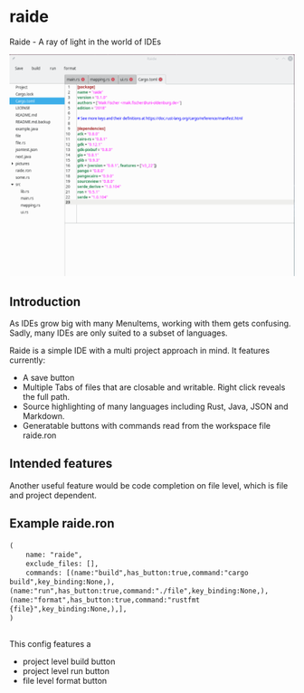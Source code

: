 # raide
Raide - A ray of light in the world of IDEs

![screenshot](pictures/Raide.png)

## Introduction

As IDEs grow big with many MenuItems, working with them gets confusing. Sadly, many IDEs are only suited to a subset of languages.

Raide is a simple IDE with a multi project approach in mind. It features currently:

* A save button
* Multiple Tabs of files that are closable and writable. Right click reveals the full path.
* Source highlighting of many languages including Rust, Java, JSON and Markdown.
* Generatable buttons with commands read from the workspace file raide.ron

## Intended features

Another useful feature would be code completion on file level, which is file and project dependent.

## Example raide.ron


```
(
    name: "raide",
    exclude_files: [],
    commands: [(name:"build",has_button:true,command:"cargo build",key_binding:None,),(name:"run",has_button:true,command:"./file",key_binding:None,),(name:"format",has_button:true,command:"rustfmt {file}",key_binding:None,),],
)


```

This config features a 

* project level build button
* project level run button
* file level format button 
